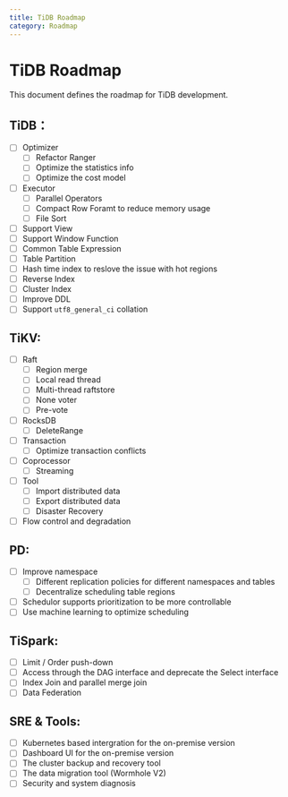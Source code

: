 ```yaml
---
title: TiDB Roadmap
category: Roadmap
---
```


# TiDB Roadmap

This document defines the roadmap for TiDB development.

## TiDB：
- [ ] Optimizer
  - [ ] Refactor Ranger
  - [ ] Optimize the statistics info 
  - [ ] Optimize the cost model
- [ ] Executor
  - [ ] Parallel Operators
  - [ ] Compact Row Foramt to reduce memory usage
  - [ ] File Sort
- [ ] Support View
- [ ] Support Window Function
- [ ] Common Table Expression
- [ ] Table Partition
- [ ] Hash time index to reslove the issue with hot regions
- [ ] Reverse Index
- [ ] Cluster Index
- [ ] Improve DDL
- [ ] Support `utf8_general_ci` collation

## TiKV:

- [ ] Raft
  - [ ] Region merge
  - [ ] Local read thread
  - [ ] Multi-thread raftstore
  - [ ] None voter
  - [ ] Pre-vote
- [ ] RocksDB
  - [ ] DeleteRange
- [ ] Transaction
  - [ ] Optimize transaction conflicts
- [ ] Coprocessor
  - [ ] Streaming
- [ ] Tool
  - [ ] Import distributed data
  - [ ] Export distributed data
  - [ ] Disaster Recovery
- [ ] Flow control and degradation

##  PD:
- [ ] Improve namespace 
  - [ ] Different replication policies for different namespaces and tables
  - [ ] Decentralize scheduling table regions
- [ ] Schedulor supports prioritization to be more controllable 
- [ ] Use machine learning to optimize scheduling

## TiSpark:

- [ ] Limit / Order push-down
- [ ] Access through the DAG interface and deprecate the Select interface
- [ ] Index Join and parallel merge join
- [ ] Data Federation

## SRE & Tools:

- [ ] Kubernetes based intergration for the on-premise version 
- [ ] Dashboard UI for the on-premise version
- [ ] The cluster backup and recovery tool
- [ ] The data migration tool (Wormhole V2)
- [ ] Security and system diagnosis
